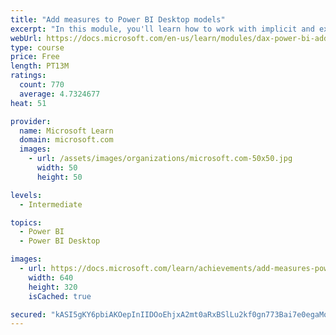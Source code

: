 ```yaml
---
title: "Add measures to Power BI Desktop models"
excerpt: "In this module, you'll learn how to work with implicit and explicit measures. You'll start by creating simple measures, which summarize a single column or table. Then, you'll create more detailed measures based on other measures in the model. Additionally, you'll learn about the similarities of, and differences between, a calculated column and a measure."
webUrl: https://docs.microsoft.com/en-us/learn/modules/dax-power-bi-add-measures/
type: course
price: Free
length: PT13M
ratings:
  count: 770
  average: 4.7324677
heat: 51

provider:
  name: Microsoft Learn
  domain: microsoft.com
  images:
    - url: /assets/images/organizations/microsoft.com-50x50.jpg
      width: 50
      height: 50

levels:
  - Intermediate

topics:
  - Power BI
  - Power BI Desktop

images:
  - url: https://docs.microsoft.com/learn/achievements/add-measures-power-bi-desktop-social.png
    width: 640
    height: 320
    isCached: true

secured: "kASI5gKY6pbiAKOepInIIDOoEhjxA2mt0aRxBSlLu2kf0gn773Bai7e0egaMovPRxYIqBIZh+rPe2o0gTSJk+yDu4srx/vrSqM6p/da74e6tjrQhfRV86jkeBRwJacwdDeXjUGKH8ifeE6m7pg2CGqtlwT/+6J6moqrzFS8SNM1d9Vn31yvM7f4oLPp6H8JRG5ckf/kcpU9j6I3ghjQpu1xlfNcRa1/NF1q5b/EpgL9PtPF/k/VD0EYfiNSSSSe6tzO9QHLEEKy3alCj+UdWVQsTSIX3zGdrJv4QQ0+KSWs7T7psHb5iRsS76sYatEmVltcRcI87chXgLig6SpUKXAfeeXUaFmw+XMgRxi70b5aWp0KqU+kUm4+AYbqGTyu5Nb/+1hGGsk13iWZS34pgh0EXGKFaRtHoE1Ef5ibRIYk=;IoGRtYhLqbp53+ONwu1lew=="
---
```


